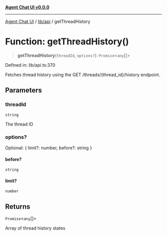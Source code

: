 [**Agent Chat UI v0.0.0**](../../../README.md)

***

[Agent Chat UI](../../../modules.md) / [lib/api](../README.md) / getThreadHistory

# Function: getThreadHistory()

> **getThreadHistory**(`threadId`, `options?`): `Promise`\<`any`[]\>

Defined in: lib/api.ts:370

Fetches thread history using the GET /threads/{thread_id}/history endpoint.

## Parameters

### threadId

`string`

The thread ID

### options?

Optional: { limit?: number, before?: string }

#### before?

`string`

#### limit?

`number`

## Returns

`Promise`\<`any`[]\>

Array of thread history states
